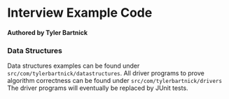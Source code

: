 # Interview Example Code

#### Authored by Tyler Bartnick

### Data Structures

Data structures examples can be found under `src/com/tylerbartnick/datastructures`.
All driver programs to prove algorithm correctness can be found under `src/com/tylerbartnick/drivers`
The driver programs will eventually be replaced by JUnit tests.
